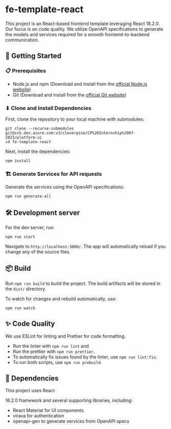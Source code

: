 # fe-template-react

This project is an React-based frontend template leveraging React 18.2.0. Our focus is on code quality. We utilize OpenAPI specifications to generate the models and services required for a smooth frontend-to-backend communication.

## 🚀 Getting Started

### 📋 Prerequisites

- Node.js and npm (Download and install from the [official Node.js website](https://nodejs.org/en/download/))
- Git (Download and install from the [official Git website](https://git-scm.com/downloads))

### ⬇ Clone and Install Dependencies

First, clone the repository to your local machine with submodules:

```shell
git clone --recurse-submodules git@ssh.dev.azure.com:v3/cleverpine/CP%20Internship%2007-2023/platform-ui
cd fe-template-react
```

Next, install the dependencies:

```shell
npm install
```

### 🏗 Generate Services for API requests

Generate the services using the OpenAPI specifications:

```shell
npm run generate-all
```

## 🛠 Development server

For the dev server, run:

```shell
npm run start
```

Navigate to `http://localhost:3000/`. The app will automatically reload if you change any of the source files.

## 📦 Build

Run `npm run build` to build the project. The build artifacts will be stored in the `dist/` directory.

To watch for changes and rebuild automatically, use:

```shell
npm run watch
```

## ✨ Code Quality

We use ESLint for linting and Prettier for code formatting.

- Run the linter with `npm run lint` and
- Run the prettier with `npm run prettier`.
- To automatically fix issues found by the linter, use `npm run lint:fix`.
- To run both scripts, use `npm run prebuild`.

## 🧬 Dependencies

This project uses React

16.2.0 framework and several supporting libraries, including:

- React Material for UI components
- virava for authentication
- openapi-gen to generate services from OpenAPI specs
